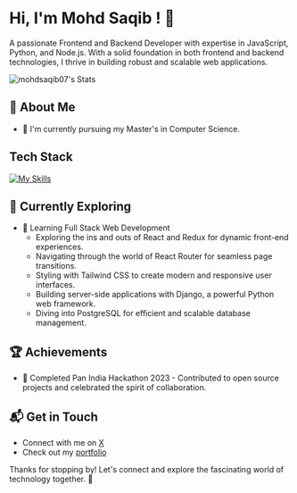 # Hi, I'm Mohd Saqib ! 👋

A passionate Frontend and Backend Developer with expertise in JavaScript, Python, and Node.js. With a solid foundation in both frontend and backend technologies, I thrive in building robust and scalable web applications.


![mohdsaqib07's Stats](https://github-readme-stats.vercel.app/api?username=mohdsaqib07&theme=vue-dark&show_icons=true&hide_border=true&count_private=true)

## 🚀 About Me

- 🔭 I'm currently pursuing my Master's in Computer Science.


## Tech Stack
[![My Skills](https://skillicons.dev/icons?i=js,html,css,react,next,python,typescript,tailwind,redux,mongodb)](https://skillicons.dev)

## 🌱 Currently Exploring

- 🚀 Learning Full Stack Web Development
  - Exploring the ins and outs of React and Redux for dynamic front-end experiences.
  - Navigating through the world of React Router for seamless page transitions.
  - Styling with Tailwind CSS to create modern and responsive user interfaces.
  - Building server-side applications with Django, a powerful Python web framework.
  - Diving into PostgreSQL for efficient and scalable database management.

 ## 🏆 Achievements

- 🌟 Completed Pan India Hackathon 2023 - Contributed to open source projects and celebrated the spirit of collaboration.


## 📬 Get in Touch

- Connect with me on [X](https://twitter.com/MohdSaqib165008)
- Check out my [portfolio](https://mohd-saqib-portfolio.vercel.app/)

Thanks for stopping by! Let's connect and explore the fascinating world of technology together. 🚀



<!--

Here are some ideas to get you started:

- 🔭 I’m currently working on ...
- 🌱 I’m currently learning ...
- 👯 I’m looking to collaborate on ...
- 🤔 I’m looking for help with ...
- 💬 Ask me about ...
- 📫 How to reach me: ...
- 😄 Pronouns: ...
- ⚡ Fun fact: ...
-->
